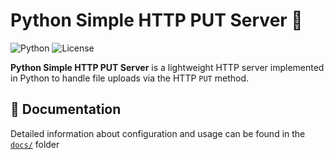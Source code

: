 
# Python Simple HTTP PUT Server 🔄

![Python](https://img.shields.io/badge/Python-3.8%2B-blue)
![License](https://img.shields.io/github/license/PanKamilS/python_simple_http_put)

**Python Simple HTTP PUT Server** is a lightweight HTTP server implemented in Python to handle file uploads via the HTTP `PUT` method.

## 📜 Documentation

Detailed information about configuration and usage can be found in the [`docs/`](docs/index.md) folder
